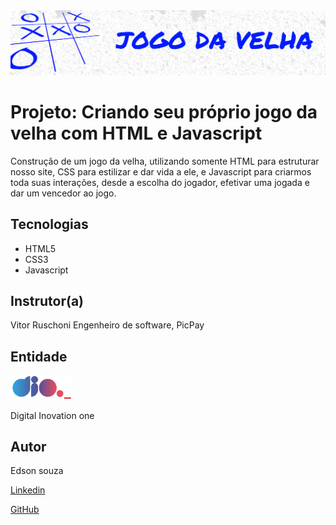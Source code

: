 <img src="./img/letreiro.png">

# Projeto: Criando seu próprio jogo da velha com HTML e Javascript

Construção de um jogo da velha, utilizando somente HTML para estruturar nosso site, CSS para estilizar e dar vida a ele, e Javascript para criarmos toda suas interações, desde a escolha do jogador, efetivar uma jogada e dar um vencedor ao jogo.

## Tecnologias

* HTML5
* CSS3
* Javascript


## Instrutor(a)

Vitor Ruschoni
Engenheiro de software, PicPay

## Entidade


[<img alt="Logo DIO" width="100px" src="./img/logo-dio.png" />](https://dio.me/sign-up?ref=8EJE9QGVQT)


Digital Inovation one 


## Autor
Edson souza

[Linkedin](https://www.linkedin.com/in/edsonfrs/)

[GitHub](https://github.com/Edsonfrs)


